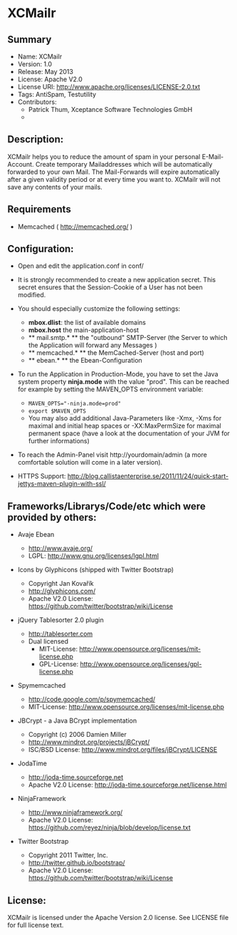 XCMailr
=======
Summary
------
* Name: XCMailr
* Version: 1.0
* Release: May 2013
* License: Apache V2.0
* License URI: http://www.apache.org/licenses/LICENSE-2.0.txt
* Tags: AntiSpam, Testutility
* Contributors:
    * Patrick Thum, Xceptance Software Technologies GmbH
    *  

Description:
------------
XCMailr helps you to reduce the amount of spam in your personal E-Mail-Account. Create temporary Mailaddresses which will be automatically forwarded to your own Mail. The Mail-Forwards will expire automatically after a given validity period or at every time you want to. XCMailr will not save any contents of your mails.


Requirements
-------------
* Memcached ( http://memcached.org/ )


Configuration:
--------------
* Open and edit the application.conf in conf/ 
* It is strongly recommended to create a new application secret. This secret ensures that the Session-Cookie of a User has not been modified. 
* You should especially customize the following settings:
    * **mbox.dlist**: the list of available domains
    * **mbox.host** the main-application-host 
    * ** mail.smtp.* ** the "outbound" SMTP-Server (the Server to which the Application will forward any Messages )
    * ** memcached.* ** the MemCached-Server (host and port)
    * ** ebean.* ** the Ebean-Configuration
* To run the Application in Production-Mode, you have to set the Java system property **ninja.mode** with the value "prod". This can be reached for example by setting the MAVEN_OPTS environment variable:
    * `MAVEN_OPTS="-ninja.mode=prod"`
    * `export $MAVEN_OPTS`
    * You may also add additional Java-Parameters like -Xmx, -Xms for maximal and initial heap spaces or -XX:MaxPermSize for maximal permanent space (have a look at the documentation of your JVM for further informations)

* To reach the Admin-Panel visit http://yourdomain/admin (a more comfortable solution will come in a later version).

* HTTPS Support: http://blog.callistaenterprise.se/2011/11/24/quick-start-jettys-maven-plugin-with-ssl/


Frameworks/Librarys/Code/etc which were provided by others:
-----------------------------------------------------------
* Avaje Ebean 
    * http://www.avaje.org/
    * LGPL: http://www.gnu.org/licenses/lgpl.html

* Icons by Glyphicons (shipped with Twitter Bootstrap)
    * Copyright Jan Kovařík
    * http://glyphicons.com/
    * Apache V2.0 License: https://github.com/twitter/bootstrap/wiki/License
  	
* jQuery Tablesorter 2.0 plugin
    * http://tablesorter.com
    * Dual licensed 
         * MIT-License: http://www.opensource.org/licenses/mit-license.php
         * GPL-License: http://www.opensource.org/licenses/gpl-license.php

 * Spymemcached
    * http://code.google.com/p/spymemcached/
    * MIT-License: http://www.opensource.org/licenses/mit-license.php

* JBCrypt - a Java BCrypt implementation 
    * Copyright (c) 2006 Damien Miller
    * http://www.mindrot.org/projects/jBCrypt/
    * ISC/BSD License: http://www.mindrot.org/files/jBCrypt/LICENSE

* JodaTime
    * http://joda-time.sourceforge.net
    * Apache V2.0 License: http://joda-time.sourceforge.net/license.html

* NinjaFramework
    * http://www.ninjaframework.org/
    * Apache V2.0 License: https://github.com/reyez/ninja/blob/develop/license.txt

* Twitter Bootstrap
    * Copyright 2011 Twitter, Inc.
    * http://twitter.github.io/bootstrap/
    * Apache V2.0 License: https://github.com/twitter/bootstrap/wiki/License


License:
--------
XCMailr is licensed under the Apache Version 2.0 license.
See LICENSE file for full license text.

